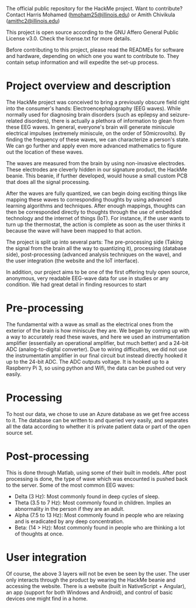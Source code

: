 The official public repository for the HackMe project. Want to contribute? Contact Harris Mohamed (hmoham25@illinois.edu) or Amith Chivikula (amithc2@illinois.edu) 

This project is open source according to the GNU Affero General Public License v3.0. Check the license.txt for more details.

Before contributing to this project, please read the READMEs for software and hardware, depending on which one you want to contribute to. They contain setup information and will expedite the set-up process. 

# Project overview and description 
The HackMe project was conceived to bring a previously obscure field right into the consumer's hands: Electroencephalography (EEG waves). While normally used for diagnosing brain disorders (such as epilepsy and seizure-related disorders), there is actually a plethora of information to glean from these EEG waves. In general, everyone's brain will generate miniscule electrical impulses (extremely miniscule, on the order of 50microvolts). By finding the frequency of these waves, we can characterize a person's state. We can go further and apply even more advanced mathematics to figure out the location of these waves. 

The waves are measured from the brain by using non-invasive electrodes. These electrodes are cleverly hidden in our signature product, the HackMe beanie. This beanie, if further developed, would house a small custom PCB that does all the signal processing. 

After the waves are fully quantized, we can begin doing exciting things like mapping these waves to corresponding thoughts by using advanced learning algorithms and techniques. After enough mappings, thoughts can then be corresponded directly to thoughts through the use of embedded technology and the internet of things (IoT). For instance, if the user wants to turn up the thermostat, the action is complete as soon as the user thinks it because the wave will have been mapped to that action. 

The project is split up into several parts: The pre-processing side (Taking the signal from the brain all the way to quantizing it), processing (database side), post-processing (advanced analysis techniques on the wave), and the user integration (the website and the IoT interface).

In addition, our project aims to be one of the first offering truly open source, anonymous, very readable EEG-wave data for use in studies or any condition. We had great detail in finding resources to start 

# Pre-processing 
The fundamental with a wave as small as the electrical ones from the exterior of the brain is how miniscule they are. We began by coming up with a way to accurately read these waves, and here we used an instrumentation amplifier (essentially an operational amplifier, but much better) and a 24-bit ADC (analog-to-digital converter). Due to wiring difficulties, we did not use the instrumentatin amplifier in our final circuit but instead directly hooked it up to the 24-bit ADC. The ADC outputs voltage. It is hooked up to a Raspberry Pi 3, so using python and Wifi, the data can be pushed out very easily.

# Processing 
To host our data, we chose to use an Azure database as we get free access to it. The database can be written to and queried very easily, and separates all the data according to whether it is private patient data or part of the open source set. 

# Post-processing 
This is done through Matlab, using some of their built in models. After post processing is done, the type of wave which was encounted is pushed back to the server. Some of the most common EEG waves:
- Delta (3 Hz): Most commonly found in deep cycles of sleep. 
- Theta (3.5 to 7 Hz): Most commonly found in children. Implies an abnormality in the person if they are an adult.
- Alpha (7.5 to 13 Hz): Most commonly found in people who are relaxing and is eradicated by any deep concentration. 
- Beta: (14 > Hz): Most commonly found in people who are thinking a lot of thoughts at once.

# User integration 
Of course, the above 3 layers will not be even be seen by the user. The user only interacts through the product by wearing the HackMe beanie and accessing the website. There is a website (built in NativeScript + Angular), an app (support for both Windows and Android), and control of basic devices one might find in a home. 
